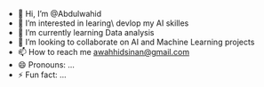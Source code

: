 - 👋 Hi, I’m @Abdulwahid
- 👀 I’m interested in learing\ devlop my AI skilles
- 🌱 I’m currently learning Data analysis
- 💞️ I’m looking to collaborate on AI and Machine Learning projects
- 📫 How to reach me awahhidsinan@gmail.com
- 😄 Pronouns: ...
- ⚡ Fun fact: ...

<!---
Abdulwahid1950/Abdulwahid1950 is a ✨ special ✨ repository because its `README.md` (this file) appears on your GitHub profile.
You can click the Preview link to take a look at your changes.
--->
